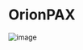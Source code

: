 # OrionPAX

![image](https://github.com/user-attachments/assets/13201df0-f9b6-4e9a-9b66-f7bdc261546d)
